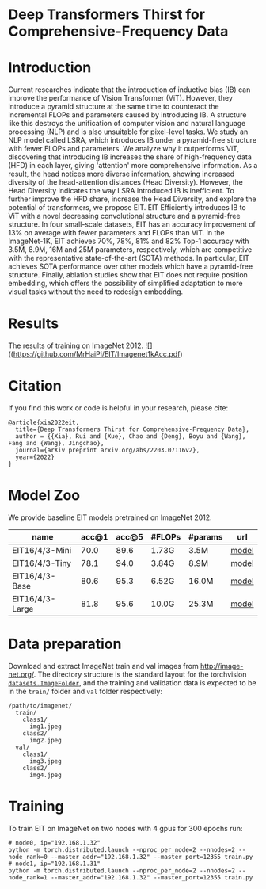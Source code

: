 # Deep Transformers Thirst for Comprehensive-Frequency Data

# Introduction
Current researches indicate that the introduction of inductive bias (IB) can improve the performance of Vision Transformer (ViT). However, they introduce a pyramid structure at the same time to counteract the incremental FLOPs and parameters caused by introducing IB. A structure like this destroys the unification of computer vision and natural language processing (NLP) and is also unsuitable for pixel-level tasks. We study an NLP model called LSRA, which introduces IB under a pyramid-free structure with fewer FLOPs and parameters. We analyze why it outperforms ViT, discovering that introducing IB increases the share of high-frequency data (HFD) in each layer, giving 'attention' more comprehensive information. As a result, the head notices more diverse information, showing increased diversity of the head-attention distances (Head Diversity). However, the Head Diversity indicates the way LSRA introduced IB is inefficient. To further improve the HFD share, increase the Head Diversity, and explore the potential of transformers, we propose EIT. EIT Efficiently introduces IB to ViT with a novel decreasing convolutional structure and a pyramid-free structure. In four small-scale datasets, EIT has an accuracy improvement of 13% on average with fewer parameters and FLOPs than ViT. In the ImageNet-1K, EIT achieves 70%, 78%, 81% and 82% Top-1 accuracy with 3.5M, 8.9M, 16M and 25M parameters, respectively, which are competitive with the representative state-of-the-art (SOTA) methods. In particular, EIT achieves SOTA performance over other models which have a pyramid-free structure. Finally, ablation studies show that EIT does not require position embedding, which offers the possibility of simplified adaptation to more visual tasks without the need to redesign embedding.

# Results
The results of training on ImageNet 2012.
![]((https://github.com/MrHaiPi/EIT/Imagenet1kAcc.pdf)

# Citation
If you find this work or code is helpful in your research, please cite:
```
@article{xia2022eit,
  title={Deep Transformers Thirst for Comprehensive-Frequency Data},
  author = {{Xia}, Rui and {Xue}, Chao and {Deng}, Boyu and {Wang}, Fang and {Wang}, Jingchao},
  journal={arXiv preprint arxiv.org/abs/2203.07116v2},
  year={2022}
}
```

# Model Zoo

We provide baseline EIT models pretrained on ImageNet 2012.

| name | acc@1 | acc@5 | #FLOPs | #params | url |     
| --- | --- | --- | --- | --- | --- | 
| EIT16/4/3-Mini | 70.0 | 89.6 | 1.73G | 3.5M | [model](https://github.com/MrHaiPi/EIT/tree/main/model/eit-16-4-3-mini) |  
| EIT16/4/3-Tiny | 78.1 | 94.0 | 3.84G | 8.9M | [model](https://github.com/MrHaiPi/EIT/tree/main/model/eit-16-4-3-tiny) |  
| EIT16/4/3-Base | 80.6 | 95.3 | 6.52G | 16.0M | [model](https://github.com/MrHaiPi/EIT/tree/main/model/eit-16-4-3-base) |  
| EIT16/4/3-Large | 81.8 | 95.6 | 10.0G | 25.3M | [model](https://github.com/MrHaiPi/EIT/tree/main/model/eit-16-4-3-large) |  


# Data preparation

Download and extract ImageNet train and val images from http://image-net.org/.
The directory structure is the standard layout for the torchvision [`datasets.ImageFolder`](https://pytorch.org/docs/stable/torchvision/datasets.html#imagefolder), and the training and validation data is expected to be in the `train/` folder and `val` folder respectively:

```
/path/to/imagenet/
  train/
    class1/
      img1.jpeg
    class2/
      img2.jpeg
  val/
    class1/
      img3.jpeg
    class2/
      img4.jpeg
```

# Training
To train EIT on ImageNet on two nodes with 4 gpus for 300 epochs run:
```
# node0, ip="192.168.1.32"
python -m torch.distributed.launch --nproc_per_node=2 --nnodes=2 --node_rank=0 --master_addr="192.168.1.32" --master_port=12355 train.py
# node1, ip="192.168.1.31"
python -m torch.distributed.launch --nproc_per_node=2 --nnodes=2 --node_rank=1 --master_addr="192.168.1.32" --master_port=12355 train.py
```

